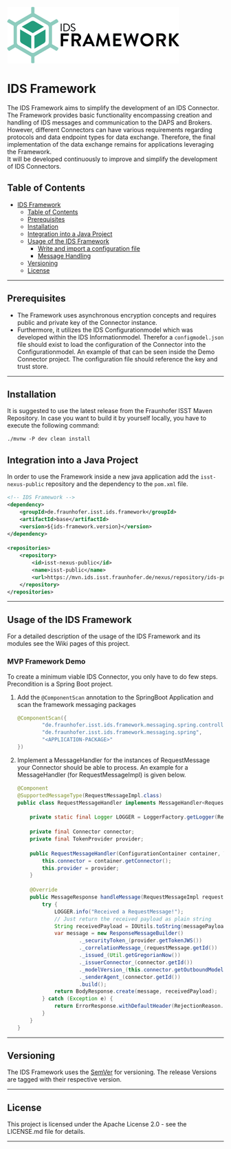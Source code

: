 ![image](./ids-framework-logo.png)

# IDS Framework

The IDS Framework aims to simplify the development of an IDS Connector.
The Framework provides basic functionality encompassing creation and handling of IDS messages and communication to the DAPS and Brokers. However,
different Connectors can have various requirements regarding protocols and data endpoint types for data exchange. Therefore, 
the final implementation of the data exchange remains for applications leveraging the Framework.  
It will be developed continuously to improve and simplify the development of IDS Connectors. 

## Table of Contents

<!-- TOC -->

- [IDS Framework](#ids-framework)
    - [Table of Contents](#table-of-contents)
    - [Prerequisites](#prerequisites)
    - [Installation](#installation)
    - [Integration into a Java Project](#integration-into-a-java-project)
    - [Usage of the IDS Framework](#usage-of-the-ids-framework)
        - [Write and import a configuration file](#write-and-import-a-configuration-file)
        - [Message Handling](#message-handling)
    - [Versioning](#versioning)
    - [License](#license)

<!-- /TOC -->
---

## Prerequisites

- The Framework  uses asynchronous encryption concepts and requires public and private key of the Connector instance. 
- Furthermore, it utilizes the IDS Configurationmodel which was developed within the IDS Informationmodel. Therefor a 
`configmodel.json` file should exist to load the configuration of the Connector into the Configurationmodel. An example of that can be seen inside the Demo Connector project. 
The configuration file should reference the key and trust store.

---

## Installation

It is suggested to use the latest release from the Fraunhofer ISST Maven Repository. In case you want to build 
it by yourself locally, you have to execute the following command:

```
./mvnw -P dev clean install
```

## Integration into a Java Project
In order to use the Framework inside a new java application add the `isst-nexus-public` repository and the dependency to 
the `pom.xml` file.

```xml
<!-- IDS Framework -->
<dependency>
    <groupId>de.fraunhofer.isst.ids.framework</groupId>
    <artifactId>base</artifactId>
    <version>${ids-framework.version}</version>
</dependency>

<repositories>
    <repository>
        <id>isst-nexus-public</id>
        <name>isst-public</name>
        <url>https://mvn.ids.isst.fraunhofer.de/nexus/repository/ids-public/</url>
    </repository>
</repositories>

```

---

## Usage of the IDS Framework

For a detailed description of the usage of the IDS Framework and its modules see the Wiki pages of this project.

### MVP Framework Demo

To create a minimum viable IDS Connector, you only have to do few steps. Precondition is a Spring Boot project.

1. Add the ``@ComponentScan`` annotation to the SpringBoot Application and scan the framework messaging packages
    ```java
    @ComponentScan({
            "de.fraunhofer.isst.ids.framework.messaging.spring.controller",
            "de.fraunhofer.isst.ids.framework.messaging.spring",
            "<APPLICATION-PACKAGE>"
    })
    ```
   
2. Implement a MessageHandler for the instances of RequestMessage your Connector should be able to process.
   An example for a MessageHandler (for RequestMessageImpl) is given below.
    ````java
    @Component
    @SupportedMessageType(RequestMessageImpl.class)
    public class RequestMessageHandler implements MessageHandler<RequestMessageImpl> {
    
        private static final Logger LOGGER = LoggerFactory.getLogger(RequestMessageHandler.class);
    
        private final Connector connector;
        private final TokenProvider provider;
    
        public RequestMessageHandler(ConfigurationContainer container, TokenProvider provider){
            this.connector = container.getConnector();
            this.provider = provider;
        }

        @Override
        public MessageResponse handleMessage(RequestMessageImpl requestMessage, MessagePayload messagePayload) throws MessageHandlingException {
            try {
                LOGGER.info("Received a RequestMessage!");
                // Just return the received payload as plain string
                String receivedPayload = IOUtils.toString(messagePayload.getUnderlyingInputStream(), StandardCharsets.UTF_8.name()) + " - from RequestMessage!";
                var message = new ResponseMessageBuilder()
                        ._securityToken_(provider.getTokenJWS())
                        ._correlationMessage_(requestMessage.getId())
                        ._issued_(Util.getGregorianNow())
                        ._issuerConnector_(connector.getId())
                        ._modelVersion_(this.connector.getOutboundModelVersion())
                        ._senderAgent_(connector.getId())
                        .build();
                return BodyResponse.create(message, receivedPayload);
            } catch (Exception e) {
                return ErrorResponse.withDefaultHeader(RejectionReason.INTERNAL_RECIPIENT_ERROR, e.getMessage(), connector.getId(), connector.getOutboundModelVersion());
            }
        }
    }
    ````

---

## Versioning

The IDS Framework uses the [SemVer](https://semver.org/) for versioning. The release Versions are tagged with their respective version.

---

## License 

This project is licensed under the Apache License 2.0 - see the LICENSE.md file for details.

---
